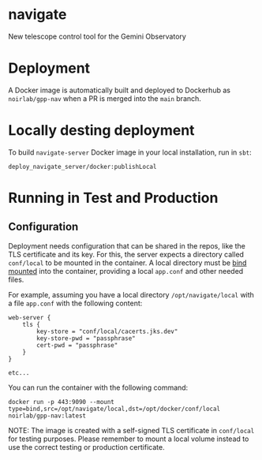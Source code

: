 # navigate

New telescope control tool for the Gemini Observatory

# Deployment

A Docker image is automatically built and deployed to Dockerhub as `noirlab/gpp-nav` when a PR is merged into the `main` branch.

# Locally desting deployment

To build `navigate-server` Docker image in your local installation, run in `sbt`:

```
deploy_navigate_server/docker:publishLocal
```

# Running in Test and Production

## Configuration

Deployment needs configuration that can be shared in the repos, like the TLS certificate and its key. For this, the server expects a directory called `conf/local` to be mounted in the container. A local directory must be [bind mounted](https://docs.docker.com/storage/bind-mounts/) into the container, providing a local `app.conf` and other needed files.

For example, assuming you have a local directory `/opt/navigate/local` with a file `app.conf` with the following content:

```
web-server {
    tls {
        key-store = "conf/local/cacerts.jks.dev"
        key-store-pwd = "passphrase"
        cert-pwd = "passphrase"
    }
}

etc...
```

You can run the container with the following command:

```
docker run -p 443:9090 --mount type=bind,src=/opt/navigate/local,dst=/opt/docker/conf/local noirlab/gpp-nav:latest
```

NOTE: The image is created with a self-signed TLS certificate in `conf/local` for testing purposes. Please remember to mount a local volume instead to use the correct testing or production certificate.
